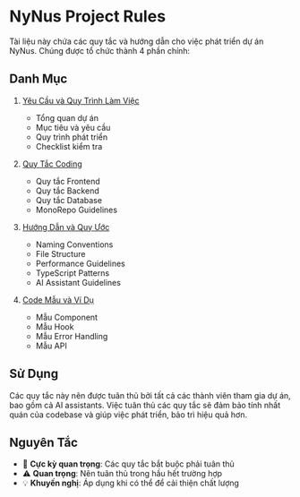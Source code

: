 # NyNus Project Rules

Tài liệu này chứa các quy tắc và hướng dẫn cho việc phát triển dự án NyNus. Chúng được tổ chức thành 4 phần chính:

## Danh Mục

1. [Yêu Cầu và Quy Trình Làm Việc](./requirements-workflow.md)

   - Tổng quan dự án
   - Mục tiêu và yêu cầu
   - Quy trình phát triển
   - Checklist kiểm tra

2. [Quy Tắc Coding](./coding-rules.md)

   - Quy tắc Frontend
   - Quy tắc Backend
   - Quy tắc Database
   - MonoRepo Guidelines

3. [Hướng Dẫn và Quy Ước](./guidelines.md)

   - Naming Conventions
   - File Structure
   - Performance Guidelines
   - TypeScript Patterns
   - AI Assistant Guidelines

4. [Code Mẫu và Ví Dụ](./code-examples.md)
   - Mẫu Component
   - Mẫu Hook
   - Mẫu Error Handling
   - Mẫu API

## Sử Dụng

Các quy tắc này nên được tuân thủ bởi tất cả các thành viên tham gia dự án, bao gồm cả AI assistants. Việc tuân thủ các quy tắc sẽ đảm bảo tính nhất quán của codebase và giúp việc phát triển, bảo trì hiệu quả hơn.

## Nguyên Tắc

- 🚨 **Cực kỳ quan trọng**: Các quy tắc bắt buộc phải tuân thủ
- ⚠️ **Quan trọng**: Nên tuân thủ trong hầu hết trường hợp
- 💡 **Khuyến nghị**: Áp dụng khi có thể để cải thiện chất lượng
